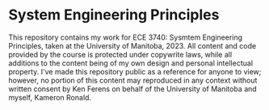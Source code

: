 # System Engineering Principles
This repository contains my work for ECE 3740: Sysmtem Engineering Principles, taken at the University of Manitoba, 2023. All content and code provided by the course is protected under copywrite laws, while all additions to the content being of my own design and personal intellectual property. I've made this repository public as a reference for anyone to view; however, no portion of this content may reproduced in any context without written consent by Ken Ferens on behalf of the University of Manitoba and myself, Kameron Ronald.
